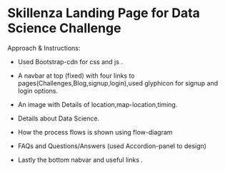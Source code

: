 # Skillenza Landing Page for Data Science Challenge
Approach & Instructions:

- Used Bootstrap-cdn for css and js .

- A navbar at top (fixed) with four links to pages(Challenges,Blog,signup,login),used glyphicon for signup and login options.

- An image with Details of location,map-location,timing.

- Details about Data Science.

- How the process flows is shown using flow-diagram

- FAQs and Questions/Answers (used Accordion-panel to design)

- Lastly the bottom nabvar and useful links .
